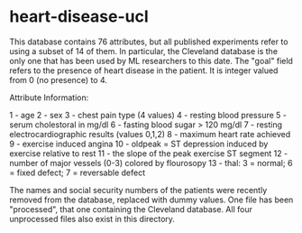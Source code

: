 # heart-disease-ucl

This database contains 76 attributes, but all published experiments refer to using a subset of 14 of them. In particular, the Cleveland database is the only one that has been used by ML researchers to
this date. The "goal" field refers to the presence of heart disease in the patient. It is integer valued from 0 (no presence) to 4.

Attribute Information:

1 - age 
2 - sex
3 - chest pain type (4 values)
4 - resting blood pressure
5 - serum cholestoral in mg/dl
6 - fasting blood sugar > 120 mg/dl
7 - resting electrocardiographic results (values 0,1,2)
8 - maximum heart rate achieved
9 - exercise induced angina
10 - oldpeak = ST depression induced by exercise relative to rest
11 - the slope of the peak exercise ST segment
12 - number of major vessels (0-3) colored by flourosopy
13 - thal: 3 = normal; 6 = fixed defect; 7 = reversable defect


The names and social security numbers of the patients were recently removed from the database, replaced with dummy values. One file has been "processed", that one containing the Cleveland database. All four unprocessed files also exist in this directory.
